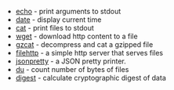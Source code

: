 
* [echo](echo) - print arguments to stdout
* [date](date) - display current time
* [cat](cat) - print files to stdout
* [wget](wget) - download http content to a file
* [gzcat](gzcat) - decompress and cat a gzipped file
* [filehttp](filehttp) - a simple http server that serves files
* [jsonpretty](jsonpretty) - a JSON pretty printer.
* [du](du) - count number of bytes of files
* [digest](digest) - calculate cryptographic digest of data
